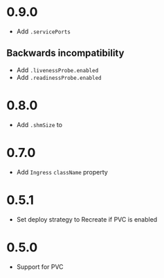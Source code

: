 # 0.9.0

* Add `.servicePorts`

## Backwards incompatibility

* Add `.livenessProbe.enabled`
* Add `.readinessProbe.enabled`

# 0.8.0

* Add `.shmSize` to 

# 0.7.0

* Add `Ingress` `className` property

# 0.5.1

* Set deploy strategy to Recreate if PVC is enabled

# 0.5.0

* Support for PVC
